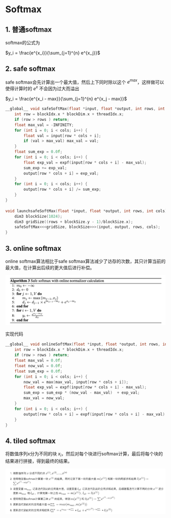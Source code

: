 # Softmax 

## 1. 普通softmax

softmax的公式为 

$y_i = \frac{e^{x_i}}{\sum_{j=1}^{n} e^{x_j}}$

## 2. safe softmax

safe softmax会先计算出一个最大值，然后上下同时除以这个 $e^{max}$，这样做可以使得计算时的 $e^x$ 不会因为过大而溢出

$y_i = \frac{e^{x_i - max}}{\sum_{j=1}^{n} e^{x_j - max}}$


```cpp
__global__ void safeSoftMax(float *input, float *output, int rows, int cols) {
    int row = blockIdx.x * blockDim.x + threadIdx.x;
    if (row > rows ) return;
    float max_val = -INFINITY;
    for (int i = 0; i < cols; i++) {
        float val = input[row * cols + i];
        if (val > max_val) max_val = val;
    }
    float sum_exp = 0.0f;
    for (int i = 0; i < cols; i++) {
        float exp_val = expf(input[row * cols + i] - max_val);
        sum_exp += exp_val;
        output[row * cols + i] = exp_val;
    }
    for (int i = 0; i < cols; i++) {
        output[row * cols + i] /= sum_exp;
    }
}   

void launchsafeSoftMax(float *input, float *output, int rows, int cols) {
    dim3 blockSize(1024);
    dim3 gridSize((rows + blockSize.y - 1)/blockSize.x);
    safeSoftMax<<<gridSize, blockSize>>>(input, output, rows, cols);
}
```

## 3. online softmax

online softmax算法相比于safe softmax算法减少了访存的次数，其只计算当前的最大值，在计算出后续的更大值后进行补偿。

![alt text](image.png)

实现代码

```cpp
__global__ void onlineSoftMax(float *input, float *output, int rows, int cols) {
    int row = blockIdx.x * blockDim.x + threadIdx.x;
    if (row > rows ) return;
    float max_val = 0.0f;
    float now_val = 0.0f;
    float sum_exp = 0.0f;
    for (int i = 0; i < cols; i++) {
        now_val = max(max_val, input[row * cols + i]);
        float exp_val = expf(input[row * cols + i] - max_val);
        sum_exp = sum_exp * (now_val - max_val)  + exp_val;
        max_val = now_val;
    }
    for (int i = 0; i < cols; i++) {
        output[row * cols + i] = expf(input[row * cols + i] - max_val) / sum_exp;
    }
}   
```

## 4. tiled softmax

将数值序列x分为不同的块 $x_i$，然后对每个块进行softmax计算，最后将每个块的结果进行拼接，得到最终的结果。

![alt text](image-1.png)

